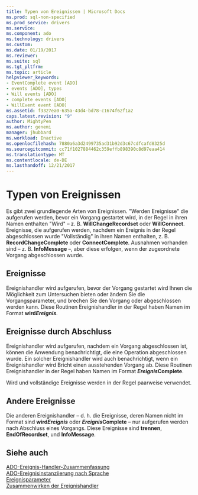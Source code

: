 ```yaml
---
title: Typen von Ereignissen | Microsoft Docs
ms.prod: sql-non-specified
ms.prod_service: drivers
ms.service: 
ms.component: ado
ms.technology: drivers
ms.custom: 
ms.date: 01/19/2017
ms.reviewer: 
ms.suite: sql
ms.tgt_pltfrm: 
ms.topic: article
helpviewer_keywords:
- EventComplete event [ADO]
- events [ADO], types
- Will events [ADO]
- complete events [ADO]
- WillEvent event [ADO]
ms.assetid: f3327ea0-635a-43d4-bd78-c1674f62f1a2
caps.latest.revision: "9"
author: MightyPen
ms.author: genemi
manager: jhubbard
ms.workload: Inactive
ms.openlocfilehash: 7880a6a3d2499735ad31b92d3c67cdfcafd8325d
ms.sourcegitcommit: cc71f1027884462c359effb898390c8d97eaa414
ms.translationtype: MT
ms.contentlocale: de-DE
ms.lasthandoff: 12/21/2017
---
```

# <a name="types-of-events"></a>Typen von Ereignissen
Es gibt zwei grundlegende Arten von Ereignissen. "Werden Ereignisse" die aufgerufen werden, bevor ein Vorgang gestartet wird, in der Regel in ihren Namen enthalten "Wird" – z. B. **WillChangeRecordset** oder **WillConnect**. Ereignisse, die aufgerufen werden, nachdem ein Ereignis in der Regel abgeschlossen wurde "Vollständig" in ihren Namen enthalten, z. B. **RecordChangeComplete** oder **ConnectComplete**. Ausnahmen vorhanden sind – z. B. **InfoMessage** –, aber diese erfolgen, wenn der zugeordnete Vorgang abgeschlossen wurde.  
  
## <a name="will-events"></a>Ereignisse  
 Ereignishandler wird aufgerufen, bevor der Vorgang gestartet wird Ihnen die Möglichkeit zum Untersuchen bieten oder ändern Sie die Vorgangsparameter, und brechen Sie den Vorgang oder abgeschlossen werden kann. Diese Routinen Ereignishandler in der Regel haben Namen im Format  **wird*Ereignis***.  
  
## <a name="complete-events"></a>Ereignisse durch Abschluss  
 Ereignishandler wird aufgerufen, nachdem ein Vorgang abgeschlossen ist, können die Anwendung benachrichtigt, die eine Operation abgeschlossen wurde. Ein solcher Ereignishandler wird auch benachrichtigt, wenn ein Ereignishandler wird Bricht einen ausstehenden Vorgang ab. Diese Routinen Ereignishandler in der Regel haben Namen im Format  ***Ereignis*Complete**.  
  
 Wird und vollständige Ereignisse werden in der Regel paarweise verwendet.  
  
## <a name="other-events"></a>Andere Ereignisse  
 Die anderen Ereignishandler – d. h. die Ereignisse, deren Namen nicht im Format sind  **wird*Ereignis*** oder  ***Ereignis*Complete** – nur aufgerufen werden nach Abschluss eines Vorgangs. Diese Ereignisse sind **trennen**, **EndOfRecordset**, und **InfoMessage**.  
  
## <a name="see-also"></a>Siehe auch  
 [ADO-Ereignis-Handler-Zusammenfassung](../../../ado/guide/data/ado-event-handler-summary.md)   
 [ADO-Ereignisinstanziierung nach Sprache](../../../ado/guide/data/ado-event-instantiation-by-language.md)   
 [Ereignisparameter](../../../ado/guide/data/event-parameters.md)   
 [Zusammenwirken der Ereignishandler](../../../ado/guide/data/how-event-handlers-work-together.md)
